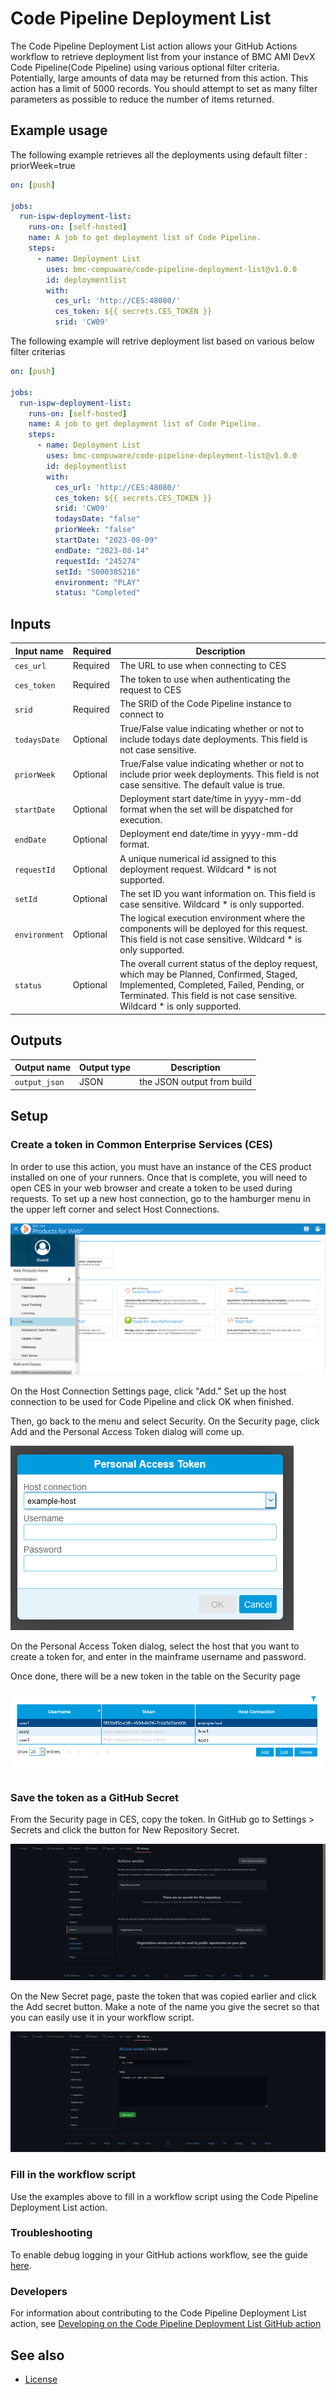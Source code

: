 # Code Pipeline Deployment List

The Code Pipeline Deployment List action allows your GitHub Actions workflow to retrieve deployment list from your instance of BMC AMI DevX Code Pipeline(Code Pipeline) using various optional filter criteria. Potentially, large amounts of data may be returned from this action. This action has a limit of 5000 records. You should attempt to set as many filter parameters as possible to reduce the number of items returned.

## Example usage

The following example retrieves all the deployments using default filter : priorWeek=true

``` yaml
on: [push]

jobs:
  run-ispw-deployment-list:
    runs-on: [self-hosted]
    name: A job to get deployment list of Code Pipeline.
    steps:
      - name: Deployment List
        uses: bmc-compuware/code-pipeline-deployment-list@v1.0.0
        id: deploymentlist
        with:
          ces_url: 'http://CES:48080/'
          ces_token: ${{ secrets.CES_TOKEN }}
          srid: 'CW09'
```

The following example will retrive deployment list based on various below filter criterias

``` yaml
on: [push]

jobs:
  run-ispw-deployment-list:
    runs-on: [self-hosted]
    name: A job to get deployment list of Code Pipeline.
    steps:
      - name: Deployment List
        uses: bmc-compuware/code-pipeline-deployment-list@v1.0.0
        id: deploymentlist
        with:
          ces_url: 'http://CES:48080/'
          ces_token: ${{ secrets.CES_TOKEN }}
          srid: 'CW09'
          todaysDate: "false"
          priorWeek: "false"
          startDate: "2023-08-09"
          endDate: "2023-08-14"
          requestId: "245274"
          setId: "S000385216"
          environment: "PLAY"
          status: "Completed"
```

## Inputs

| Input name | Required | Description |
| ---------- | -------- | ----------- |
| `ces_url` | Required | The URL to use when connecting to CES |
| `ces_token` | Required | The token to use when authenticating the request to CES |
| `srid` | Required | The SRID of the Code Pipeline instance to connect to |
| `todaysDate` | Optional |True/False value indicating whether or not to include todays date deployments. This field is not case sensitive. |
| `priorWeek` | Optional | True/False value indicating whether or not to include prior week deployments. This field is not case sensitive. The default value is true. |
| `startDate` | Optional | Deployment start date/time in yyyy-mm-dd format when the set will be dispatched for execution. |
| `endDate` | Optional | Deployment end date/time in yyyy-mm-dd format. |
| `requestId` | Optional | A unique numerical id assigned to this deployment request. Wildcard * is not supported. |
| `setId` | Optional | The set ID you want information on. This field is case sensitive. Wildcard * is only supported. |
| `environment` | Optional | The logical execution environment where the components will be deployed for this request. This field is not case sensitive. Wildcard * is only supported. |
| `status` | Optional | The overall current status of the deploy request, which may be Planned, Confirmed, Staged, Implemented, Completed, Failed, Pending, or Terminated. This field is not case sensitive. Wildcard * is only supported. |

## Outputs

| Output name | Output type | Description |
| ----------- | ----------- | ----------- |
| `output_json` | JSON | the JSON output from build |

## Setup

### Create a token in Common Enterprise Services (CES)

In order to use this action, you must have an instance of the CES product installed on one of your runners. Once that is complete, you will need to open CES in your web browser and create a token to be used during requests. To set up a new host connection, go to the hamburger menu in the upper left corner and select Host Connections.

![CES menu](media/ces-menu.png "CES menu")

On the Host Connection Settings page, click "Add." Set up the host connection to be used for Code Pipeline and click OK when finished.

Then, go back to the menu and select Security. On the Security page, click Add and the Personal Access Token dialog will come up.

![CES token dialog](media/ces-token-dialog.png)

On the Personal Access Token dialog, select the host that you want to create a token for, and enter in the mainframe username and password.

Once done, there will be a new token in the table on the Security page

![Security page](media/ces-token.png)

### Save the token as a GitHub Secret

From the Security page in CES, copy the token. In GitHub go to Settings > Secrets and click the button for New Repository Secret.

![Secrets page](media/github-secrets-settings.png)

On the New Secret page, paste the token that was copied earlier and click the Add secret button. Make a note of the name you give the secret so that you can easily use it in your workflow script.

![Saving secret](media/github-saving-secret.png)

### Fill in the workflow script

Use the examples above to fill in a workflow script using the Code Pipeline Deployment List action. 

### Troubleshooting

To enable debug logging in your GitHub actions workflow, see the guide [here](https://docs.github.com/en/actions/managing-workflow-runs/enabling-debug-logging).

### Developers

For information about contributing to the Code Pipeline Deployment List action, see [Developing on the Code Pipeline Deployment List GitHub action](./CONTRIBUTING.md)

## See also
- [License](LICENSE.txt)
